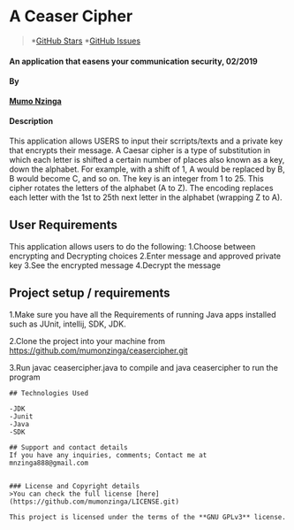 #  A Ceaser Cipher
>*[GitHub Stars](https://github.com/mumonzinga/ceasercipher/stargazers) *[GitHub Issues](https://github.com/mumonzinga/ceasercipher/issues)

#### An application that easens your communication security, 02/2019

#### By
**[Mumo Nzinga](https://github.com/mumonzinga)**

#### Description

This application allows USERS to input their scrripts/texts and a private key that encrypts their message. A Caesar cipher is a type of substitution in which each letter is shifted a certain number of places also known as a key, down the alphabet.  For example, with a shift of 1, A would be replaced by B, B would become C, and so on. The key is an integer from 1 to 25. This cipher rotates the letters of the alphabet (A to Z). The encoding replaces each letter with the 1st to 25th next letter in the alphabet (wrapping Z to A).

## User Requirements

This application allows users to do the following:
1.Choose between encrypting and Decrypting choices
2.Enter  message and approved private key
3.See the encrypted message
4.Decrypt the message

## Project setup / requirements
1.Make sure you have all the Requirements of running Java apps installed such as JUnit, intellij, SDK, JDK.

2.Clone the project into your machine from https://github.com/mumonzinga/ceasercipher.git

3.Run javac ceasercipher.java to compile and java ceasercipher to run the program
```
## Technologies Used

-JDK
-Junit
-Java
-SDK

## Support and contact details
If you have any inquiries, comments; Contact me at mnzinga888@gmail.com


### License and Copyright details
>You can check the full license [here](https://github.com/mumonzinga/LICENSE.git)

This project is licensed under the terms of the **GNU GPLv3** license.






